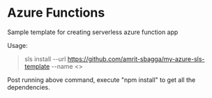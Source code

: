 # Azure Functions

Sample template for creating serverless azure function app

Usage:

> sls install --url https://github.com/amrit-sbagga/my-azure-sls-template --name <<func-app-name>>

Post running above command, execute "npm install" to get all the dependencies.